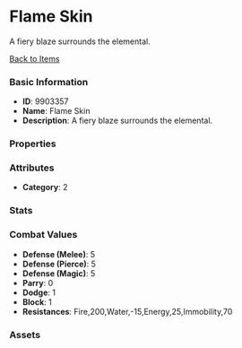 # Flame Skin

A fiery blaze surrounds the elemental.

[Back to Items](../items.md)

### Basic Information

- **ID**: 9903357
- **Name**: Flame Skin
- **Description**: A fiery blaze surrounds the elemental.

### Properties


### Attributes

- **Category**: 2

### Stats


### Combat Values

- **Defense (Melee)**: 5
- **Defense (Pierce)**: 5
- **Defense (Magic)**: 5
- **Parry**: 0
- **Dodge**: 1
- **Block**: 1
- **Resistances**: Fire,200,Water,-15,Energy,25,Immobility,70

### Assets


